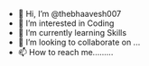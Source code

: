 - 👋 Hi, I’m @thebhaavesh007
- 👀 I’m interested in Coding
- 🌱 I’m currently learning Skills
- 💞️ I’m looking to collaborate on ...
- 📫 How to reach me.........

<!---
thebhaavesh007/thebhaavesh007 is a ✨ special ✨ repository because its `README.md` (this file) appears on your GitHub profile.
You can click the Preview link to take a look at your changes.
--->
